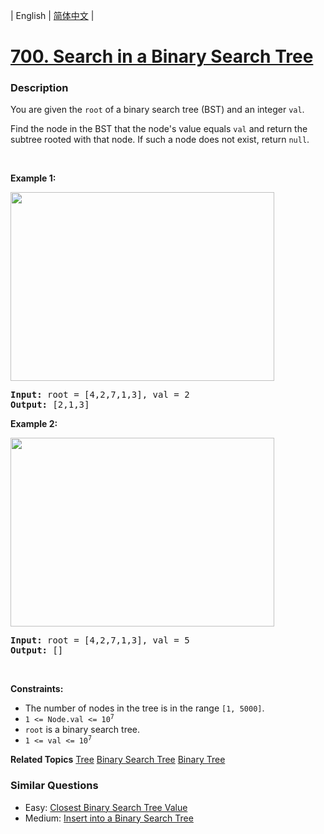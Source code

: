 | English | [简体中文](README.md) |

# [700. Search in a Binary Search Tree](https://leetcode-cn.com/problems/search-in-a-binary-search-tree)
 ### Description
<p>You are given the <code>root</code> of a binary search tree (BST) and an integer <code>val</code>.</p>

<p>Find the node in the BST that the node&#39;s value equals <code>val</code> and return the subtree rooted with that node. If such a node does not exist, return <code>null</code>.</p>

<p>&nbsp;</p>
<p><strong>Example 1:</strong></p>
<img alt="" src="https://assets.leetcode.com/uploads/2021/01/12/tree1.jpg" style="width: 422px; height: 302px;" />
<pre>
<strong>Input:</strong> root = [4,2,7,1,3], val = 2
<strong>Output:</strong> [2,1,3]
</pre>

<p><strong>Example 2:</strong></p>
<img alt="" src="https://assets.leetcode.com/uploads/2021/01/12/tree2.jpg" style="width: 422px; height: 302px;" />
<pre>
<strong>Input:</strong> root = [4,2,7,1,3], val = 5
<strong>Output:</strong> []
</pre>

<p>&nbsp;</p>
<p><strong>Constraints:</strong></p>

<ul>
	<li>The number of nodes in the tree is in the range <code>[1, 5000]</code>.</li>
	<li><code>1 &lt;= Node.val &lt;= 10<sup>7</sup></code></li>
	<li><code>root</code> is a binary search tree.</li>
	<li><code>1 &lt;= val &lt;= 10<sup>7</sup></code></li>
</ul>

**Related Topics**  [Tree](https://leetcode-cn.com/tag/tree) [Binary Search Tree](https://leetcode-cn.com/tag/binary-search-tree) [Binary Tree](https://leetcode-cn.com/tag/binary-tree) 

### Similar Questions
 - Easy:	[Closest Binary Search Tree Value](https://leetcode-cn.com/problems/closest-binary-search-tree-value) 
 - Medium:	[Insert into a Binary Search Tree](https://leetcode-cn.com/problems/insert-into-a-binary-search-tree) 
